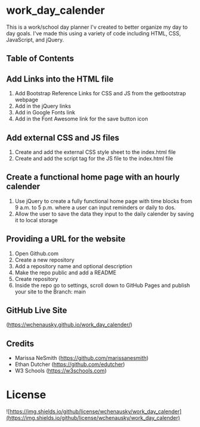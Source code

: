 # work_day_calender

This is a  work/school day planner I'v created to better organize my day to day goals. I've made this using a variety of code including HTML, CSS, JavaScript, and jQuery.

## Table of Contents


## Add Links into the HTML file
1. Add Bootstrap Reference Links for CSS and JS from the getbootstrap webpage
2. Add in the jQuery links
3. Add in Google Fonts link
4. Add in the Font Awesome link for the save button icon

## Add external CSS and JS files
1. Create and add the external CSS style sheet to the index.html file
2. Create and add the script tag for the JS file to the index.html file


## Create a functional home page with an hourly calender
1. Use jQuery to create a fully functional home page with time blocks from 9 a.m. to 5 p.m. where a user can input reminders or daily to dos.
2. Allow the user to save the data they input to the daily calender by saving it to local storage

## Providing a URL for the website
1. Open Github.com
2. Create a new repository
3. Add a repository name and optional description
4. Make the repo public and add a README
5. Create repository
6. Inside the repo go to settings, scroll down to GitHub Pages and publish your site to the Branch: main

## GitHub Live Site
(https://wchenausky.github.io/work_day_calender/)

## Credits
* Marissa NeSmith (https://github.com/marissanesmith)
* Ethan Dutcher (https://github.com/edutcher)
* W3 Schools (https://w3schools.com)

# License
![https://img.shields.io/github/license/wchenausky/work_day_calender](https://img.shields.io/github/license/wchenausky/work_day_calender)